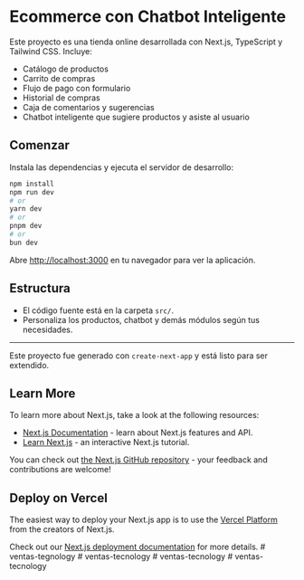 # Ecommerce con Chatbot Inteligente

Este proyecto es una tienda online desarrollada con Next.js, TypeScript y Tailwind CSS. Incluye:

- Catálogo de productos
- Carrito de compras
- Flujo de pago con formulario
- Historial de compras
- Caja de comentarios y sugerencias
- Chatbot inteligente que sugiere productos y asiste al usuario

## Comenzar

Instala las dependencias y ejecuta el servidor de desarrollo:

```bash
npm install
npm run dev
# or
yarn dev
# or
pnpm dev
# or
bun dev
```

Abre [http://localhost:3000](http://localhost:3000) en tu navegador para ver la aplicación.

## Estructura

- El código fuente está en la carpeta `src/`.
- Personaliza los productos, chatbot y demás módulos según tus necesidades.

---

Este proyecto fue generado con `create-next-app` y está listo para ser extendido.

## Learn More

To learn more about Next.js, take a look at the following resources:

- [Next.js Documentation](https://nextjs.org/docs) - learn about Next.js features and API.
- [Learn Next.js](https://nextjs.org/learn) - an interactive Next.js tutorial.

You can check out [the Next.js GitHub repository](https://github.com/vercel/next.js) - your feedback and contributions are welcome!

## Deploy on Vercel

The easiest way to deploy your Next.js app is to use the [Vercel Platform](https://vercel.com/new?utm_medium=default-template&filter=next.js&utm_source=create-next-app&utm_campaign=create-next-app-readme) from the creators of Next.js.

Check out our [Next.js deployment documentation](https://nextjs.org/docs/app/building-your-application/deploying) for more details.
#   v e n t a s - t e g n o l o g y  
 #   v e n t a s - t e c n o l o g y  
 #   v e n t a s - t e c n o l o g y  
 #   v e n t a s - t e c n o l o g y  
 